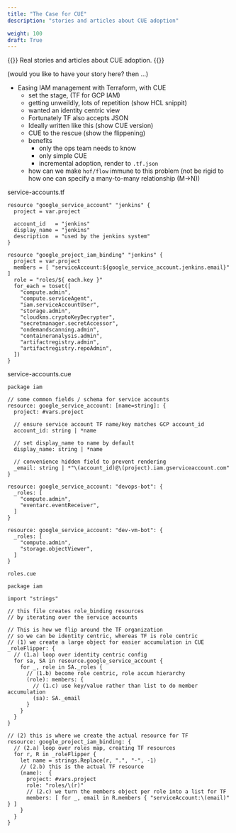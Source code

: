 ```yaml
---
title: "The Case for CUE"
description: "stories and articles about CUE adoption"

weight: 100
draft: True
---
```


{{<lead>}}
Real stories and articles about CUE adoption.
{{</lead>}}

(would you like to have your story here?
then ...)

- Easing IAM management with Terraform, with CUE
    - set the stage, (TF for GCP IAM)
    - getting unweildly, lots of repetition (show HCL snippit)
    - wanted an identity centric view
    - Fortunately TF also accepts JSON
    - Ideally written like this (show CUE version) 
    - CUE to the rescue (show the flippening)
    - benefits
        - only the ops team needs to know
        - only simple CUE
        - incremental adoption, render to `.tf.json`
    - how can we make `hof/flow` immune to this problem
      (not be rigid to how one can specify a many-to-many relationship (M->N))

service-accounts.tf
```hcl
resource "google_service_account" "jenkins" {
  project = var.project

  account_id   = "jenkins"
  display_name = "jenkins"
  description  = "used by the jenkins system"
}

resource "google_project_iam_binding" "jenkins" {
  project = var.project
  members = [ "serviceAccount:${google_service_account.jenkins.email}" ]
  role = "roles/${ each.key }"
  for_each = toset([
    "compute.admin",
    "compute.serviceAgent",
    "iam.serviceAccountUser",
    "storage.admin",
    "cloudkms.cryptoKeyDecrypter",
    "secretmanager.secretAccessor",
    "ondemandscanning.admin",
    "containeranalysis.admin",
    "artifactregistry.admin",
    "artifactregistry.repoAdmin",
  ])
}
```

service-accounts.cue
```cue
package iam

// some common fields / schema for service accounts
resource: google_service_account: [name=string]: {
  project: #vars.project

  // ensure service account TF name/key matches GCP account_id
  account_id: string | *name

  // set display_name to name by default
  display_name: string | *name

  // convenience hidden field to prevent rendering
  _email: string | *"\(account_id)@\(project).iam.gserviceaccount.com"
}

resource: google_service_account: "devops-bot": {
  _roles: [
    "compute.admin",
    "eventarc.eventReceiver",
  ]
}

resource: google_service_account: "dev-vm-bot": {
  _roles: [
    "compute.admin",
    "storage.objectViewer",
  ]
}
```

`roles.cue`

```cue
package iam

import "strings"

// this file creates role_binding resources
// by iterating over the service accounts

// This is how we flip around the TF organization
// so we can be identity centric, whereas TF is role centric
// (1) we create a large object for easier accumulation in CUE
_roleFlipper: {
  // (1.a) loop over identity centric config
  for sa, SA in resource.google_service_account {
    for _, role in SA._roles {
      // (1.b) become role centric, role accum hierarchy
      (role): members: {
        // (1.c) use key/value rather than list to do member accumulation
        (sa): SA._email
      }
    }
  }
} 

// (2) this is where we create the actual resource for TF
resource: google_project_iam_binding: {
  // (2.a) loop over roles map, creating TF resources
  for r, R in _roleFlipper {
    let name = strings.Replace(r, ".", "-", -1)
    // (2.b) this is the actual TF resource
    (name):  {
      project: #vars.project
      role: "roles/\(r)"
      // (2.c) we turn the members object per role into a list for TF
      members: [ for _, email in R.members { "serviceAccount:\(email)" } ]
    }
  }
}
```
